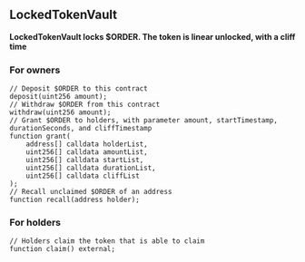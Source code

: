 ## LockedTokenVault

**LockedTokenVault locks $ORDER. The token is linear unlocked, with a cliff time**

### For owners

```
// Deposit $ORDER to this contract
deposit(uint256 amount);
// Withdraw $ORDER from this contract
withdraw(uint256 amount);
// Grant $ORDER to holders, with parameter amount, startTimestamp, durationSeconds, and cliffTimestamp
function grant(
    address[] calldata holderList,
    uint256[] calldata amountList,
    uint256[] calldata startList,
    uint256[] calldata durationList,
    uint256[] calldata cliffList
);
// Recall unclaimed $ORDER of an address
function recall(address holder);
```

### For holders

```
// Holders claim the token that is able to claim
function claim() external;
```
